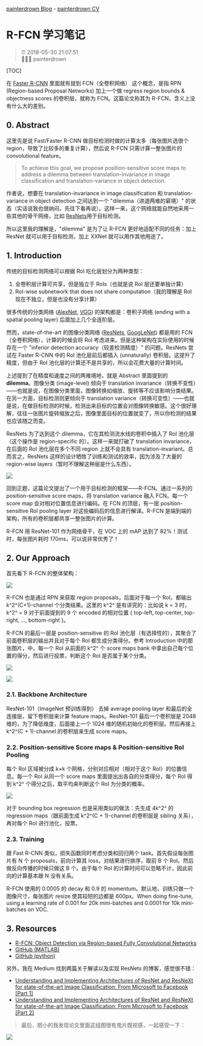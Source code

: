 [painterdrown Blog](https://painterdrown.github.io) - [painterdrown CV](https://painterdrown.github.io/cv)

# R-FCN 学习笔记

> ⏰ 2018-05-30 21:07:51<br/>
> 👨🏻‍💻 painterdrown

[TOC]

在 [Faster R-CNN](https://painterdrown.github.io/cv/faster-rcnn) 里面就有提到 FCN（全卷积网络） 这个概念，是指 RPN (Region-based Proposal Networks) 加上一个做 regress region bounds & objectness scores 的卷积层，就称为 FCN。这篇论文称其为 R-FCN，含义上没有什么大的差别。

## 0. Abstract

这里先是说 Fast/Faster R-CNN 做目标检测时做的计算太多（每张图片选很个 region，导致了比较多的重复计算），然后说 R-FCN 只需计算一整张图片的 convolutional feature。

> To achieve this goal, we propose position-sensitive score maps to address a dilemma between translation-invariance in image classification and translation-variance in object detection.

作者说，想要在 translation-invariance in image classification 和 translation-variance in object detection 之间达到一个 "dilemma（进退两难的窘境）" 的状态（实话说我也很纳闷，先往下看再说）。这样一来，这个网络就能自然地采用一些其他的骨干网络，比如 [ResNets](../papers/ResNets.pdf)用于目标检测。

所以这里我的理解是，"dilemma" 是为了让 R-FCN 更好地适配不同的任务：加上 ResNet 就可以用于目标检测，加上 XXNet 就可以用作其他用途了。

## 1. Introduction

传统的目标检测网络可以根据 RoI 吃化层划分为两种类型：

1. 全卷积层计算可共享，但是独立于 RoIs（也就是说 RoI 层还要单独计算）
2. RoI-wise subnetwork that does not share computation（我的理解是 RoI 现在不独立，但是也没有分享计算）

很多传统的分类网络 ([AlexNet](../papers/AlexNet.pdf), [VGG](../papers/VGG.pdf)) 的架构都是：卷积子网络 (ending with a spatial pooling layer) 后面加上几个全连阶层。

然而，state-of-the-art 的图像分类网络 ([ResNets](../papers/ResNets.pdf), [GoogLeNet](../papers/)) 都是用的 FCN（全卷积网络），计算的时候会将 RoI 考虑进来。但是这种架构在实际使用的时候存在一个 "inferior detection accuracy（较差检测精度）" 的问题。ResNets 尝试在 Faster R-CNN 中的 RoI 池化层前后都插入 (unnaturally) 卷积层。这提升了精度，但由于 RoI 池化层的计算还不是共享的，所以会花费大量的计算时间。

上述提到了在精度和速度之间的两难境地，就是 Abstract 里面提到的 **dilemma**。图像分类 (image-level) 倾向于 translation invariance（转换不变性）——也就是说，在图像分类里面，图像转换如缩放、旋转等不应该影响分类结果。在另一方面，目标检测则更倾向于 translation variance（转换可变性）——也就是说，在做目标检测的时候，检测出来目标的位置会对图像转换敏感。这个很好理解，往往一张图片旋转缩放之后，图像里面目标的位置就变了，所以你检测的结果也应该随之而变。

ResNets 为了达到这个 dilemma，它在其检测流水线的卷积中插入了 RoI 池化层（这个操作是 region-specific 的）。这样一来就打破了 translation invariance，在后面的 RoI 池化层在多个不同 region 上就不会具有 translation-invariant。总而言之，ResNets 这样的设计牺牲了训练和测试的效率，因为涉及了大量的 region-wise layers（暂时不理解这种层是什么东西）。

![](images/key_idea.png)

回到正题，这篇论文提出了一个用于目标检测的框架——R-FCN。通过一系列的 position-sensitive score maps，将 translation variance 融入 FCN。每一个 score map 会对相对位置信息进行编码。在 FCN 的顶层，有一层 position-sensitive RoI pooling layer 对这些编码后的信息进行解译。R-FCN 是端到端的架构，所有的卷积层都共享一整张图片的计算。

R-FCN 用 ResNet-101 作为网络骨干，在 VOC 上的 mAP 达到了 82%！测试时，每张图片耗时 170ms，可以说非常优秀了！

## 2. Our Approach

首先看下 R-FCN 的整体架构：

![](images/architecture.png)

R-FCN 也是通过 RPN 来获取 region proposals，后面对于每一个 RoI，都输出 k^2^(C+1)-channel 个分类结果。这里的 k^2^ 是有讲究的：比如说 k = 3 时，k^2^ = 9 对于前面提到的 9 个 encoded 的相对位置 { top-left, top-center,
top-right, ..., bottom-right }。

R-FCN 的最后一层是 position-sensitive 的 RoI 池化层（有选择性的），其聚合了前面卷积层的输出并且对于每个 RoI 都生成分类得分。参考 Introduction 中的那张图片，中，每一个 RoI 从前面的 k^2^ 个 score maps bank 中拿出自己每个位置的得分，然后进行投票，判断这个 RoI 是否属于某个分类。

![](images/visualization1.png)

![](images/visualization2.png)

### 2.1. Backbone Architecture

ResNet-101（ImageNet 预训练得到） 去掉 average pooling layer 和最后的全连接层，留下卷积层来计算 feature maps。ResNet-101 最后一个卷积层是 2048 维的，为了降低维度，后面接上一个 1024 维的随机初始化的卷积层。然后再接上 k^2^(C + 1)-channel 的卷积层来生成 score maps。

### 2.2. Position-sensitive Score maps & Position-sensitive RoI Pooling

每个 RoI 区域被分成 k×k 个网格，分别对应相对（相对于这个 RoI）的位置信息。每一个 RoI 从同一个 score maps 里面提出出各自的分类得分，每个 RoI 得到 k^2^ 个得分之后，取平均来判断这个 RoI 为分类的概率。

![](images/roi.png)

对于 bounding box regression 也是采用类似的做法：先生成 4k^2^ 的 regression maps（跟前面生成 k^2^(C + 1)-channel 的卷积层是 sibling 关系），再对每个 RoI 进行池化，投票。

### 2.3. Training

跟 Fast R-CNN 类似，损失函数同时考虑分类和回归两个 task。首先假设每张图片有 N 个 proposals，前向计算其 loss，对结果进行排序，取前 B 个 RoI。然后做反向传播的时候只做这 B 个。由于每个 RoI 的计算时间可以忽略不计，因此前向的计算基本跟 N 没有关系。

R-FCN 使用的 0.0005 的 decay 和 0.9 的 momentum。默认地，训练只做一个图像尺寸，每张图片 resize 使其较短的边都是 600px。When doing fine-tune, using a learning rate of 0.001 for 20k mini-batches and 0.0001 for 10k mini-batches on VOC.

## 3. Resources

+ [R-FCN: Object Detection via Region-based Fully Convolutional Networks](../papers/R-FCN.pdf)
+ [GitHub (MATLAB)](https://github.com/daijifeng001/r-fcn)
+ [GitHub (python)](https://github.com/YuwenXiong/py-R-FCN)

另外，我在 Medium 找到两篇关于解读以及实现 ResNets 的博客，感觉很不错：

+ [Understanding and Implementing Architectures of ResNet and ResNeXt for state-of-the-art Image Classification: From Microsoft to Facebook [Part 1]](https://medium.com/@14prakash/understanding-and-implementing-architectures-of-resnet-and-resnext-for-state-of-the-art-image-cf51669e1624)
+ [Understanding and Implementing Architectures of ResNet and ResNeXt for state-of-the-art Image Classification: From Microsoft to Facebook [Part 2]](https://medium.com/@14prakash/understanding-and-implementing-architectures-of-resnet-and-resnext-for-state-of-the-art-image-cc5d0adf648e)

> 最后，胆小的我发现论文里面这组图很有鬼片既视感，一起感受一下：

![](images/goast.png)
